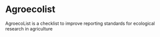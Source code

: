# Agroecolist
AgroecoList is a checklist to improve reporting standards for ecological research in agriculture
